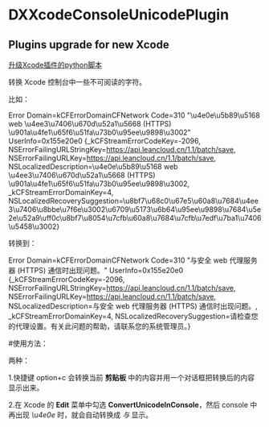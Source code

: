 DXXcodeConsoleUnicodePlugin
===========================

## Plugins upgrade for new Xcode
[升级Xcode插件的python脚本](https://gist.github.com/dhcdht/7bd794314972855dc4b5)

转换 Xcode 控制台中一些不可阅读的字符。

比如：

Error Domain=kCFErrorDomainCFNetwork Code=310 "\u4e0e\u5b89\u5168 web \u4ee3\u7406\u670d\u52a1\u5668 (HTTPS) \u901a\u4fe1\u65f6\u51fa\u73b0\u95ee\u9898\u3002" UserInfo=0x155e20e0 {_kCFStreamErrorCodeKey=-2096, NSErrorFailingURLStringKey=https://api.leancloud.cn/1.1/batch/save, NSErrorFailingURLKey=https://api.leancloud.cn/1.1/batch/save, NSLocalizedDescription=\u4e0e\u5b89\u5168 web \u4ee3\u7406\u670d\u52a1\u5668 (HTTPS) \u901a\u4fe1\u65f6\u51fa\u73b0\u95ee\u9898\u3002, _kCFStreamErrorDomainKey=4, NSLocalizedRecoverySuggestion=\u8bf7\u68c0\u67e5\u60a8\u7684\u4ee3\u7406\u8bbe\u7f6e\u3002\u6709\u5173\u6b64\u95ee\u9898\u7684\u5e2e\u52a9\uff0c\u8bf7\u8054\u7cfb\u60a8\u7684\u7cfb\u7edf\u7ba1\u7406\u5458\u3002}

转换到：

Error Domain=kCFErrorDomainCFNetwork Code=310 "与安全 web 代理服务器 (HTTPS) 通信时出现问题。" UserInfo=0x155e20e0 {_kCFStreamErrorCodeKey=-2096, NSErrorFailingURLStringKey=https://api.leancloud.cn/1.1/batch/save, NSErrorFailingURLKey=https://api.leancloud.cn/1.1/batch/save, NSLocalizedDescription=与安全 web 代理服务器 (HTTPS) 通信时出现问题。, _kCFStreamErrorDomainKey=4, NSLocalizedRecoverySuggestion=请检查您的代理设置。有关此问题的帮助，请联系您的系统管理员。}

#使用方法：

两种：

1.快捷键 option+c 会转换当前 **剪贴板** 中的内容并用一个对话框把转换后的内容显示出来。

2.在 Xcode 的 **Edit** 菜单中勾选 **ConvertUnicodeInConsole**，然后 console 中再出现 *\u4e0e* 时，就会自动转换成 *与* 显示。
